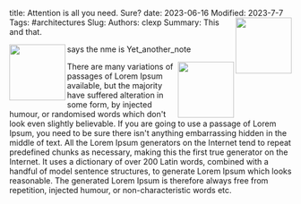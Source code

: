 title: Attention is all you need. Sure?
date: 2023-06-16
Modified: 2023-7-7
Tags: #architectures
Slug: 
Authors: clexp
Summary: <img align="right" width="100" height="100" src=/images/left_one.jpg>This and that.  





<img align="left" width="100" height="100" src=/images/Chris_pop_art.jpg>says the nme is Yet_another_note

<p>
<img align="right" width="100" height="100" src=/images/right_one.png>There are many variations of passages of Lorem Ipsum available, but the majority have suffered alteration in some form, by injected humour, or randomised words which don't look even slightly believable. If you are going to use a passage of Lorem Ipsum, you need to be sure there isn't anything embarrassing hidden in the middle of text. All the Lorem Ipsum generators on the Internet tend to repeat predefined chunks as necessary, making this the first true generator on the Internet. It uses a dictionary of over 200 Latin words, combined with a handful of model sentence structures, to generate Lorem Ipsum which looks reasonable. The generated Lorem Ipsum is therefore always free from repetition, injected humour, or non-characteristic words etc.</p>